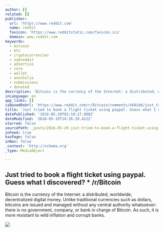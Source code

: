 ```yaml
---
author: []
related: []
publisher:
  url: 'https://www.reddit.com'
  name: reddit
  favicon: 'https://www.redditstatic.com/favicon.ico'
  domain: www.reddit.com
keywords:
  - bitcoin
  - btc
  - cryptocurrencies
  - subreddit
  - advertise
  - core
  - wallet
  - annihilia
  - submissions
  - donated
description: 'Bitcoin is the currency of the Internet: a distributed, worldwide, decentralized digital money. Unlike traditional currencies such as dollars, bitcoins are issued and managed without any central authority whatsoever: there is no government, company, or bank in charge of Bitcoin. As such, it is more resistant to wild inflation and corrupt banks.'
inLanguage: en
app_links: []
isBasedOnUrl: 'https://www.reddit.com/r/Bitcoin/comments/4k0ib6/just_tried_to_book_a_flight_ticket_using_paypal/'
title: 'Just tried to book a flight ticket using paypal. Guess what I discovered? * /r/Bitcoin'
datePublished: '2016-05-20T03:10:27.890Z'
dateModified: '2016-05-19T14:36:39.422Z'
starred: false
sourcePath: _posts/2016-05-20-just-tried-to-book-a-flight-ticket-using-paypal-guess-what.md
inFeed: true
hasPage: false
inNav: false
_context: 'http://schema.org'
_type: MediaObject

---
```

<article style=""><h1>Just tried to book a flight ticket using paypal. Guess what I discovered? * /r/Bitcoin</h1><p>Bitcoin is the currency of the Internet: a distributed, worldwide, decentralized digital money. Unlike traditional currencies such as dollars, bitcoins are issued and managed without any central authority whatsoever: there is no government, company, or bank in charge of Bitcoin. As such, it is more resistant to wild inflation and corrupt banks.</p><img src="https://www.redditstatic.com/icon.png" /></article>